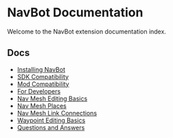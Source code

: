 # NavBot Documentation

Welcome to the NavBot extension documentation index.

## Docs

- [Installing NavBot]
- [SDK Compatibility]
- [Mod Compatibility]
- [For Developers]
- [Nav Mesh Editing Basics]
- [Nav Mesh Places]
- [Nav Mesh Link Connections]
- [Waypoint Editing Basics]
- [Questions and Answers]

<!-- Links -->
[SDK Compatibility]: SDKS.md
[Mod Compatibility]: MODS.md
[Installing NavBot]: INSTALL.md
[Nav Mesh Editing Basics]: NAVMESH_BASIC_EDITING.md
[Waypoint Editing Basics]: WAYPOINT_BASICS.md
[For Developers]: developers/README.md
[Questions and Answers]: QAA.md
[Nav Mesh Places]: NAVMESH_PLACES.md
[Nav Mesh Link Connections]: NAVMESH_LINKS.md